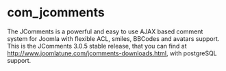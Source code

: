 # com_jcomments
The JComments is a powerful and easy to use AJAX based comment system for Joomla with flexible ACL, smiles, BBCodes and avatars support.
This is the JComments 3.0.5 stable release, that you can find at http://www.joomlatune.com/jcomments-downloads.html, with postgreSQL support.
